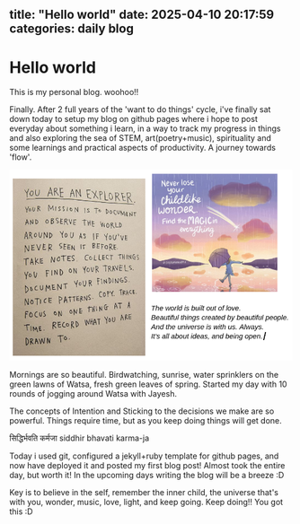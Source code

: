title: "Hello world"
date: 2025-04-10 20:17:59
categories: daily blog
---
# Hello world

This is my personal blog. woohoo!!

Finally. After 2 full years of the 'want to do things' cycle, i've finally sat down today to setup my blog on github pages where i hope to post everyday about something i learn, in a way to track my progress in things and also exploring the sea of STEM, art(poetry+music), spirituality and some learnings and practical aspects of productivity. A journey towards 'flow'.

![](/assets/lib/img/d1.png)

Mornings are so beautiful. Birdwatching, sunrise, water sprinklers on the green lawns of Watsa, fresh green leaves of spring. Started my day with 10 rounds of jogging around Watsa with Jayesh. 

The concepts of Intention and Sticking to the decisions we make are so powerful.
Things require time, but as you keep doing things will get done.

सिद्धिर्भवति कर्मजा
siddhir bhavati karma-ja

Today i used git, configured a jekyll+ruby template for github pages, and now have deployed it and posted my first blog post! Almost took the entire day, but worth it!
In the upcoming days writing the blog will be a breeze :D

Key is to believe in the self, remember the inner child, the universe that's with you, wonder, music, love, light, and keep going. Keep doing!! You got this :D